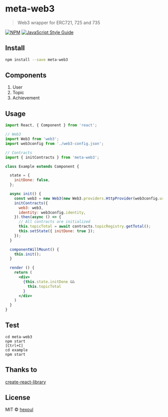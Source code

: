 # meta-web3

> Web3 wrapper for ERC721, 725 and 735

[![NPM](https://img.shields.io/npm/v/meta-web3.svg)](https://www.npmjs.com/package/meta-web3) [![JavaScript Style Guide](https://img.shields.io/badge/code_style-standard-brightgreen.svg)](https://standardjs.com)

## Install

```bash
npm install --save meta-web3
```

## Components

1. User
2. Topic
2. Achievement

## Usage

```jsx
import React, { Component } from 'react';

// Web3
import Web3 from 'web3';
import web3config from './web3-config.json';

// Contracts
import { initContracts } from 'meta-web3';

class Example extends Component {

  state = {
    initDone: false,
  };

  async init() {
    const web3 = new Web3(new Web3.providers.HttpProvider(web3config.url));
    initContracts({
      web3: web3,
      identity: web3config.identity,
    }).then(async () => {
      // All contracts are initialized
      this.topicTotal = await contracts.topicRegistry.getTotal();
      this.setState({ initDone: true });
    });
  }

  componentWillMount() {
    this.init();
  }

  render () {
    return (
      <div>
        {this.state.initDone &&
          this.topicTotal
        }
      </div>
    )
  }
}
```

## Test
```
cd meta-web3
npm start
[Ctrl+C]
cd example
npm start
```

## Thanks to
[create-react-library](https://www.npmjs.com/package/create-react-library)

## License

MIT © [hexoul](https://github.com/hexoul)
